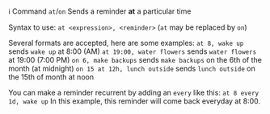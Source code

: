 :information_source: Command `at`/`on`
Sends a reminder **__at__** a particular time

Syntax to use: `at <expression>, <reminder>` (`at` may be replaced by `on`)

Several formats are accepted, here are some examples:
`at 8, wake up` sends `wake up` at 8:00 (AM)
`at 19:00, water flowers` sends `water flowers` at 19:00 (7:00 PM)
`on 6, make backups` sends `make backups` on the 6th of the month (at midnight)
`on 15 at 12h, lunch outside` sends `lunch outside` on the 15th of month at noon

You can make a reminder recurrent by adding an `every` like this:
`at 8 every 1d, wake up`
In this example, this reminder will come back everyday at 8:00.
